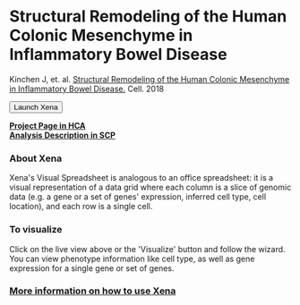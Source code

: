 # Structural Remodeling of the Human Colonic Mesenchyme in Inflammatory Bowel Disease
Kinchen J, et. al. [Structural Remodeling of the Human Colonic Mesenchyme in Inflammatory Bowel Disease.](https://www.ncbi.nlm.nih.gov/pubmed/30270042) Cell. 2018


<button class="cohortButton">Launch Xena</button>

**[Project Page in HCA](https://data.humancellatlas.org/explore/projects/f8aa201c-4ff1-45a4-890e-840d63459ca2)**<br>
**[Analysis Description in SCP](https://singlecell.broadinstitute.org/single_cell/study/SCP762/2020-mar-ibd-adult-colon-10x)**

### About Xena
Xena's Visual Spreadsheet is analogous to an office spreadsheet: it is a visual representation of a data grid where each column is a slice of genomic data (e.g. a gene or a set of genes' expression, inferred cell type, cell location), and each row is a single cell.



### To visualize
Click on the live view above or the 'Visualize' button and follow the wizard. You can view phenotype information like cell type, as well as gene expression for a single gene or set of genes.

### [More information on how to use Xena](https://singlecell.xenabrowser.net/datapages/?markdown=https://raw.githubusercontent.com/ucscXena/cohortMetaData/master/hub_singlecellnew.xenahubs.net/example1/info.mdown)

<br>
